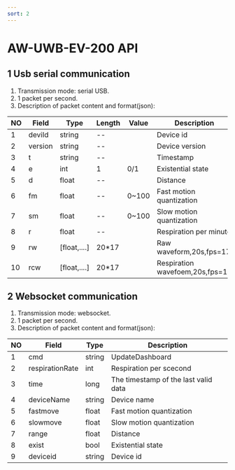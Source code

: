 ```yaml
---
sort: 2
---
```

# AW-UWB-EV-200 API

## 1 Usb serial communication

1. Transmission mode: serial USB.  
2. 1 packet per second.  
3. Description of packet content and format(json):  

| NO   | Field   | Type         | Length |Value   | Description                   |
| ---- | ------- | ------------ | -----  | ----- | -------------------------------|
| 1    | deviId  | string       | --     |       | Device id                      |
| 2    | version | string       | --     |       | Device version                 |
| 3    | t       | string       | --     |       | Timestamp                      |
| 4    | e       | int          | 1      | 0/1   | Existential state              |
| 5    | d       | float        | --     |       | Distance                       |
| 6    | fm      | float        | --     | 0~100 | Fast motion quantization       |
| 7    | sm       | float       | --     | 0~100 | Slow motion quantization       |
| 8    | r       | float        | --     |       | Respiration per minute         |
| 9    | rw      | [float,....] | 20*17  |       | Raw waveform,20s,fps=17        |
| 10   | rcw     | [float,....] | 20*17  |       | Respiration wavefoem,20s,fps=17|


## 2 Websocket communication
1. Transmission mode: websocket.  
2. 1 packet per second.  
3. Description of packet content and format(json): 

| NO   | Field           | Type             | Description                     |
| ---- | -------         | ------------     | ------------------------------- |
| 1    | cmd             | string           | UpdateDashboard                 |
| 2    | respirationRate | int              | Respiration per scecond         |
| 3    | time            | long             | The timestamp of the last valid data |
| 4    | deviceName      | string           | Device name                     |
| 5    | fastmove        | float            | Fast motion quantization        |
| 6    | slowmove        | float            | Slow motion quantization        |
| 7    | range           | float            | Distance                        |
| 8    | exist           | bool             | Existential state               |
| 9    | deviceid        | string           | Device id                       |
